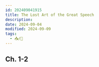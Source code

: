 ```yaml
---
id: 202409041915
title: The Lost Art of the Great Speech
description: 
date: 2024-09-04
modified: 2024-09-09
tags:
  - 📥/🌱
---
```

## Ch. 1-2

